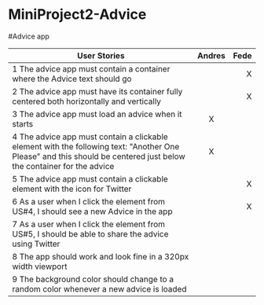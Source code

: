 # MiniProject2-Advice

#Advice app

| User Stories     | Andres | Fede |
| ---------------- | :--: | ---: |
| 1 The advice app must contain a container where the Advice text should go  |     |   X   |
| 2 The advice app must have its container fully centered both horizontally and vertically  |      |  X  |
| 3 The advice app must load an advice when it starts | X   |      |
| 4 The advice app must contain a clickable element with the following text: "Another One Please" and this should be centered just below the container for the advice  |   X  |      |
| 5 The advice app must contain a clickable element with the icon for Twitter  |     |   X   |
| 6 As a user when I click the element from US#4, I should see a new Advice in the app  |     |   X   |
| 7 As a user when I click the element from US#5, I should be able to share the advice using Twitter  |     |      |
| 8 The app should work and look fine in a 320px width viewport  |     |      |
| 9 The background color should change to a random color whenever a new advice is loaded |     |      |
